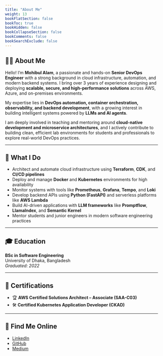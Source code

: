 ```yaml
---
title: "About Me"
weight: 13
bookFlatSection: false
bookToc: true
bookHidden: false
bookCollapseSection: false
bookComments: false
bookSearchExclude: false
---
```


## 👨‍💻 About Me

Hello! I’m **Mohibul Alam**, a passionate and hands-on **Senior DevOps Engineer** with a strong background in cloud infrastructure, automation, and modern backend systems. I bring over 3 years of experience designing and deploying **scalable, secure, and high-performance solutions** across AWS, Azure, and on-premises environments.

My expertise lies in **DevOps automation, container orchestration, observability, and backend development**, with a growing interest in building intelligent systems powered by **LLMs and AI agents**.

I am deeply involved in teaching and mentoring around **cloud-native development and microservice architectures**, and I actively contribute to building clean, efficient lab environments for students and professionals to explore real-world DevOps practices.

---

## 🧠 What I Do

- Architect and automate cloud infrastructure using **Terraform**, **CDK**, and **CI/CD pipelines**
- Deploy and manage **Docker** and **Kubernetes** environments for high availability
- Monitor systems with tools like **Prometheus**, **Grafana**, **Tempo**, and **Loki**
- Develop backend APIs using **Python (FastAPI)** and serverless platforms like **AWS Lambda**
- Build AI-driven applications with **LLM frameworks** like **Promptflow**, **LlamaIndex**, and **Semantic Kernel**
- Mentor students and junior engineers in modern software engineering practices

---

## 🎓 Education

**BSc in Software Engineering**  
University of Dhaka, Bangladesh  
*Graduated: 2022*

---

## 📜 Certifications

- 🏆 **AWS Certified Solutions Architect – Associate (SAA-C03)**  
- 🛠 **Certified Kubernetes Application Developer (CKAD)**

---

## 🔗 Find Me Online

- [LinkedIn](https://www.linkedin.com/in/mohibul-alam-623a87179/)
- [GitHub](https://github.com/mohibul75)
- [Medium](https://medium.com/@mohibulalam75)

